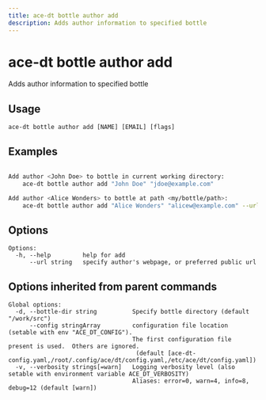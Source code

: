 ```yaml
---
title: ace-dt bottle author add
description: Adds author information to specified bottle
---
```


<!--
This documentation is auto generated by a script.
Please do not edit this file directly.
-->

<!-- markdownlint-disable-next-line single-title -->
# ace-dt bottle author add

Adds author information to specified bottle

## Usage

```plaintext
ace-dt bottle author add [NAME] [EMAIL] [flags]
```

## Examples

```sh

Add author <John Doe> to bottle in current working directory:
	ace-dt bottle author add "John Doe" "jdoe@example.com"

Add author <Alice Wonders> to bottle at path <my/bottle/path>:
	ace-dt bottle author add "Alice Wonders" "alicew@example.com" --url="university.example.com/~awonders" -d my/bottle/path

```

## Options

```plaintext
Options:
  -h, --help         help for add
      --url string   specify author's webpage, or preferred public url
```

## Options inherited from parent commands

```plaintext
Global options:
  -d, --bottle-dir string          Specify bottle directory (default "/work/src")
      --config stringArray         configuration file location (setable with env "ACE_DT_CONFIG").
                                   The first configuration file present is used.  Others are ignored.
                                    (default [ace-dt-config.yaml,/root/.config/ace/dt/config.yaml,/etc/ace/dt/config.yaml])
  -v, --verbosity strings[=warn]   Logging verbosity level (also setable with environment variable ACE_DT_VERBOSITY)
                                   Aliases: error=0, warn=4, info=8, debug=12 (default [warn])
```
